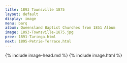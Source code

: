 ```yaml
---
title: 1893 Townsville 1875
layout: default
display: image
menu: barq
album: Queensland Baptist Churches from 1851 Album
image: 1893-Townsville-1875.jpg
prev: 1891-Taringa.html
next: 1895-Petrie-Terrace.html
---
```

{% include image-head.md %}
{% include image.html %}